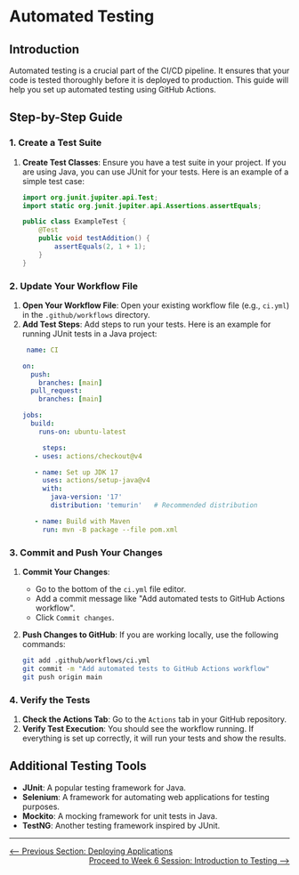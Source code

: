 # Automated Testing

## Introduction

Automated testing is a crucial part of the CI/CD pipeline. It ensures that your code is tested thoroughly before it is deployed to production. This guide will help you set up automated testing using GitHub Actions.

## Step-by-Step Guide

### 1. Create a Test Suite

1. **Create Test Classes**: Ensure you have a test suite in your project. If you are using Java, you can use JUnit for your tests. Here is an example of a simple test case:
   ```java
   import org.junit.jupiter.api.Test;
   import static org.junit.jupiter.api.Assertions.assertEquals;

   public class ExampleTest {
       @Test
       public void testAddition() {
           assertEquals(2, 1 + 1);
       }
   }
   ```

### 2. Update Your Workflow File

1. **Open Your Workflow File**: Open your existing workflow file (e.g., `ci.yml`) in the `.github/workflows` directory.
2. **Add Test Steps**: Add steps to run your tests. Here is an example for running JUnit tests in a Java project:
   ```yaml
    name: CI

   on:
     push:
       branches: [main]
     pull_request:
       branches: [main]

   jobs:
     build:
       runs-on: ubuntu-latest

        steps:
      - uses: actions/checkout@v4

      - name: Set up JDK 17
        uses: actions/setup-java@v4
        with:
          java-version: '17'
          distribution: 'temurin'   # Recommended distribution

      - name: Build with Maven
        run: mvn -B package --file pom.xml
   ```

### 3. Commit and Push Your Changes

1. **Commit Your Changes**:
   - Go to the bottom of the `ci.yml` file editor.
   - Add a commit message like "Add automated tests to GitHub Actions workflow".
   - Click `Commit changes`.

2. **Push Changes to GitHub**: If you are working locally, use the following commands:
   ```sh
   git add .github/workflows/ci.yml
   git commit -m "Add automated tests to GitHub Actions workflow"
   git push origin main
   ```

### 4. Verify the Tests

1. **Check the Actions Tab**: Go to the `Actions` tab in your GitHub repository.
2. **Verify Test Execution**: You should see the workflow running. If everything is set up correctly, it will run your tests and show the results.

## Additional Testing Tools

- **JUnit**: A popular testing framework for Java.
- **Selenium**: A framework for automating web applications for testing purposes.
- **Mockito**: A mocking framework for unit tests in Java.
- **TestNG**: Another testing framework inspired by JUnit.

---

<div style="width: 100%">
<a href='running-tests-in-CICD.md'><-- Previous Section: Deploying Applications</a>
<div align="right"><a href='../6-introduction-to-testing/index.md'> Proceed to Week 6 Session: Introduction to Testing --></a></div>
</div>
